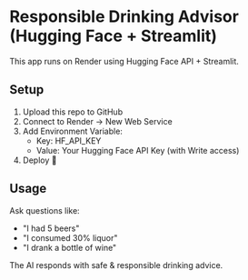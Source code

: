 # Responsible Drinking Advisor (Hugging Face + Streamlit)

This app runs on Render using Hugging Face API + Streamlit.

## Setup
1. Upload this repo to GitHub
2. Connect to Render → New Web Service
3. Add Environment Variable:
   - Key: HF_API_KEY
   - Value: Your Hugging Face API Key (with Write access)
4. Deploy 🚀

## Usage
Ask questions like:
- "I had 5 beers"
- "I consumed 30% liquor"
- "I drank a bottle of wine"

The AI responds with safe & responsible drinking advice.

